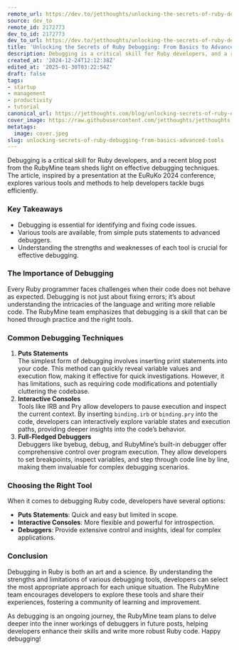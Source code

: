 ```yaml
---
remote_url: https://dev.to/jetthoughts/unlocking-the-secrets-of-ruby-debugging-from-basics-to-advanced-tools-5dd6
source: dev_to
remote_id: 2172773
dev_to_id: 2172773
dev_to_url: https://dev.to/jetthoughts/unlocking-the-secrets-of-ruby-debugging-from-basics-to-advanced-tools-5dd6
title: 'Unlocking the Secrets of Ruby Debugging: From Basics to Advanced Tools'
description: Debugging is a critical skill for Ruby developers, and a recent blog post from the RubyMine team...
created_at: '2024-12-24T12:12:38Z'
edited_at: '2025-01-30T03:22:54Z'
draft: false
tags:
- startup
- management
- productivity
- tutorial
canonical_url: https://jetthoughts.com/blog/unlocking-secrets-of-ruby-debugging-from-basics-advanced-tools/
cover_image: https://raw.githubusercontent.com/jetthoughts/jetthoughts.github.io/master/content/blog/unlocking-secrets-of-ruby-debugging-from-basics-advanced-tools/cover.jpeg
metatags:
  image: cover.jpeg
slug: unlocking-secrets-of-ruby-debugging-from-basics-advanced-tools
---
```

Debugging is a critical skill for Ruby developers, and a recent blog post from the RubyMine team sheds light on effective debugging techniques. The article, inspired by a presentation at the EuRuKo 2024 conference, explores various tools and methods to help developers tackle bugs efficiently.

### Key Takeaways

*   Debugging is essential for identifying and fixing code issues.
*   Various tools are available, from simple puts statements to advanced debuggers.
*   Understanding the strengths and weaknesses of each tool is crucial for effective debugging.

### The Importance of Debugging

Every Ruby programmer faces challenges when their code does not behave as expected. Debugging is not just about fixing errors; it’s about understanding the intricacies of the language and writing more reliable code. The RubyMine team emphasizes that debugging is a skill that can be honed through practice and the right tools.

### Common Debugging Techniques

1.  **Puts Statements**  
    The simplest form of debugging involves inserting print statements into your code. This method can quickly reveal variable values and execution flow, making it effective for quick investigations. However, it has limitations, such as requiring code modifications and potentially cluttering the codebase.
2.  **Interactive Consoles**  
    Tools like IRB and Pry allow developers to pause execution and inspect the current context. By inserting `binding.irb` or `binding.pry` into the code, developers can interactively explore variable states and execution paths, providing deeper insights into the code’s behavior.
3.  **Full-Fledged Debuggers**  
    Debuggers like byebug, debug, and RubyMine’s built-in debugger offer comprehensive control over program execution. They allow developers to set breakpoints, inspect variables, and step through code line by line, making them invaluable for complex debugging scenarios.

### Choosing the Right Tool

When it comes to debugging Ruby code, developers have several options:

*   **Puts Statements**: Quick and easy but limited in scope.
*   **Interactive Consoles**: More flexible and powerful for introspection.
*   **Debuggers**: Provide extensive control and insights, ideal for complex applications.

### Conclusion

Debugging in Ruby is both an art and a science. By understanding the strengths and limitations of various debugging tools, developers can select the most appropriate approach for each unique situation. The RubyMine team encourages developers to explore these tools and share their experiences, fostering a community of learning and improvement.

As debugging is an ongoing journey, the RubyMine team plans to delve deeper into the inner workings of debuggers in future posts, helping developers enhance their skills and write more robust Ruby code. Happy debugging!
